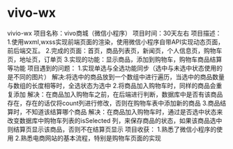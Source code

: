 # vivo-wx
vivio-wx
项目名称：vivo商城（微信小程序）
项目时间：30天左右
项目描述：
    1.使用wxml,wxss实现前端页面的渲染，使用微信小程序自带API实现动态页面，前后端交互。
    2.完成的页面：首页，商品列表页，新闻页，个人信息页，购物车页，地址页，订单页
    3.实现的功能：显示商品，添加到购物车，购物车商品结算等功能
项目遇到的问题：
    1.实现单选与全选功能同步（选中与未选中状态使用的是不同的图片）
      解决:将选中的商品放到一个数组中进行遍历，当选中的商品数量与数组的长度相等时，全选状态为选中
    2.将商品加入购物车时，同样的商品会重复添加
      解决：在商品加入购物车之前，在后端进行判断，数据库中是否有该商品存在，存在的话仅将count列进行修改，否则在购物车表中添加新的商品
    3.商品结算时，不知道该结算哪个商品
      解决：在商品加入购物车时，通过是否选中状态来改变数据库中购物车列表的isSelected 列，来保存商品的状态，如果该商品选中则结算页显示该商品，否则不在结算页显示
项目收获：
    1.熟悉了微信小程序的使用
    2.熟悉电商网站的基本流程，特别是购物车页面的实现
  
